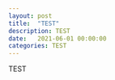 ```yaml
---
layout: post
title:  "TEST"
description: TEST
date:   2021-06-01 00:00:00
categories: TEST
---
```

TEST
